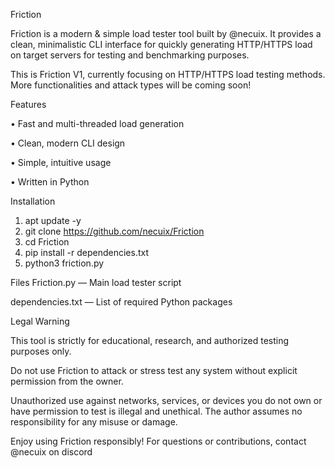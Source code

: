 Friction

Friction is a modern & simple load tester tool built by @necuix.
It provides a clean, minimalistic CLI interface for quickly generating HTTP/HTTPS load on target servers for testing and benchmarking purposes.

This is Friction V1, currently focusing on HTTP/HTTPS load testing methods. More functionalities and attack types will be coming soon!

Features

• Fast and multi-threaded load generation

• Clean, modern CLI design

• Simple, intuitive usage

• Written in Python

Installation

1. apt update -y
2. git clone https://github.com/necuix/Friction
3. cd Friction
4. pip install -r dependencies.txt
5. python3 friction.py


Files
Friction.py — Main load tester script

dependencies.txt — List of required Python packages

Legal Warning

This tool is strictly for educational, research, and authorized testing purposes only.

Do not use Friction to attack or stress test any system without explicit permission from the owner.

Unauthorized use against networks, services, or devices you do not own or have permission to test is illegal and unethical.
The author assumes no responsibility for any misuse or damage.



Enjoy using Friction responsibly!
For questions or contributions, contact @necuix on discord
